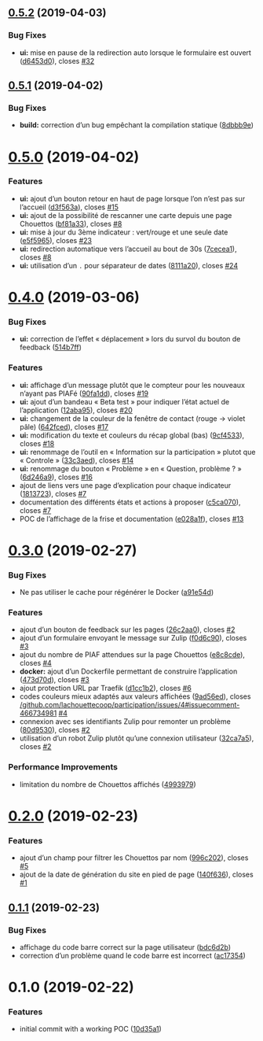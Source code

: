 ## [0.5.2](https://github.com/lachouettecoop/participation/compare/0.5.1...0.5.2) (2019-04-03)


### Bug Fixes

* **ui:** mise en pause de la redirection auto lorsque le formulaire est ouvert ([d6453d0](https://github.com/lachouettecoop/participation/commit/d6453d0)), closes [#32](https://github.com/lachouettecoop/participation/issues/32)



## [0.5.1](https://github.com/lachouettecoop/participation/compare/0.5.0...0.5.1) (2019-04-02)


### Bug Fixes

* **build:** correction d’un bug empêchant la compilation statique ([8dbbb9e](https://github.com/lachouettecoop/participation/commit/8dbbb9e))



# [0.5.0](https://github.com/lachouettecoop/participation/compare/0.4.0...0.5.0) (2019-04-02)


### Features

* **ui:** ajout d’un bouton retour en haut de page lorsque l’on n’est pas sur l’accueil ([d3f563a](https://github.com/lachouettecoop/participation/commit/d3f563a)), closes [#15](https://github.com/lachouettecoop/participation/issues/15)
* **ui:** ajout de la possibilité de rescanner une carte depuis une page Chouettos ([bf81a33](https://github.com/lachouettecoop/participation/commit/bf81a33)), closes [#8](https://github.com/lachouettecoop/participation/issues/8)
* **ui:** mise à jour du 3ème indicateur : vert/rouge et une seule date ([e5f5965](https://github.com/lachouettecoop/participation/commit/e5f5965)), closes [#23](https://github.com/lachouettecoop/participation/issues/23)
* **ui:** redirection automatique vers l’accueil au bout de 30s ([7cecea1](https://github.com/lachouettecoop/participation/commit/7cecea1)), closes [#8](https://github.com/lachouettecoop/participation/issues/8)
* **ui:** utilisation d’un `.` pour séparateur de dates ([8111a20](https://github.com/lachouettecoop/participation/commit/8111a20)), closes [#24](https://github.com/lachouettecoop/participation/issues/24)



# [0.4.0](https://github.com/lachouettecoop/participation/compare/0.3.0...0.4.0) (2019-03-06)


### Bug Fixes

* **ui:** correction de l’effet « déplacement » lors du survol du bouton de feedback ([514b7ff](https://github.com/lachouettecoop/participation/commit/514b7ff))


### Features

* **ui:** affichage d’un message plutôt que le compteur pour les nouveaux n’ayant pas PIAFé ([90fa1dd](https://github.com/lachouettecoop/participation/commit/90fa1dd)), closes [#19](https://github.com/lachouettecoop/participation/issues/19)
* **ui:** ajout d’un bandeau « Beta test » pour indiquer l’état actuel de l’application ([12aba95](https://github.com/lachouettecoop/participation/commit/12aba95)), closes [#20](https://github.com/lachouettecoop/participation/issues/20)
* **ui:** changement de la couleur de la fenêtre de contact (rouge -> violet pâle) ([642fced](https://github.com/lachouettecoop/participation/commit/642fced)), closes [#17](https://github.com/lachouettecoop/participation/issues/17)
* **ui:** modification du texte et couleurs du récap global (bas) ([9cf4533](https://github.com/lachouettecoop/participation/commit/9cf4533)), closes [#18](https://github.com/lachouettecoop/participation/issues/18)
* **ui:** renommage de l’outil en « Information sur la participation » plutot que « Controle » ([33c3aed](https://github.com/lachouettecoop/participation/commit/33c3aed)), closes [#14](https://github.com/lachouettecoop/participation/issues/14)
* **ui:** renommage du bouton « Problème » en « Question, problème ? » ([6d246a9](https://github.com/lachouettecoop/participation/commit/6d246a9)), closes [#16](https://github.com/lachouettecoop/participation/issues/16)
* ajout de liens vers une page d’explication pour chaque indicateur ([1813723](https://github.com/lachouettecoop/participation/commit/1813723)), closes [#7](https://github.com/lachouettecoop/participation/issues/7)
* documentation des différents états et actions à proposer ([c5ca070](https://github.com/lachouettecoop/participation/commit/c5ca070)), closes [#7](https://github.com/lachouettecoop/participation/issues/7)
* POC de l’affichage de la frise et documentation ([e028a1f](https://github.com/lachouettecoop/participation/commit/e028a1f)), closes [#13](https://github.com/lachouettecoop/participation/issues/13)



# [0.3.0](https://github.com/lachouettecoop/participation/compare/0.2.0...0.3.0) (2019-02-27)


### Bug Fixes

* Ne pas utiliser le cache pour régénérer le Docker ([a91e54d](https://github.com/lachouettecoop/participation/commit/a91e54d))


### Features

* ajout d’un bouton de feedback sur les pages ([26c2aa0](https://github.com/lachouettecoop/participation/commit/26c2aa0)), closes [#2](https://github.com/lachouettecoop/participation/issues/2)
* ajout d’un formulaire envoyant le message sur Zulip ([f0d6c90](https://github.com/lachouettecoop/participation/commit/f0d6c90)), closes [#3](https://github.com/lachouettecoop/participation/issues/3)
* ajout du nombre de PIAF attendues sur la page Chouettos ([e8c8cde](https://github.com/lachouettecoop/participation/commit/e8c8cde)), closes [#4](https://github.com/lachouettecoop/participation/issues/4)
* **docker:** ajout d’un Dockerfile permettant de construire l’application ([473d70d](https://github.com/lachouettecoop/participation/commit/473d70d)), closes [#3](https://github.com/lachouettecoop/participation/issues/3)
* ajout protection URL par Traefik ([d1cc1b2](https://github.com/lachouettecoop/participation/commit/d1cc1b2)), closes [#6](https://github.com/lachouettecoop/participation/issues/6)
* codes couleurs mieux adaptés aux valeurs affichées ([9ad56ed](https://github.com/lachouettecoop/participation/commit/9ad56ed)), closes [/github.com/lachouettecoop/participation/issues/4#issuecomment-466734981](https://github.com//github.com/lachouettecoop/participation/issues/4/issues/issuecomment-466734981) [#4](https://github.com/lachouettecoop/participation/issues/4)
* connexion avec ses identifiants Zulip pour remonter un problème ([80d9530](https://github.com/lachouettecoop/participation/commit/80d9530)), closes [#2](https://github.com/lachouettecoop/participation/issues/2)
* utilisation d’un robot Zulip plutôt qu’une connexion utilisateur ([32ca7a5](https://github.com/lachouettecoop/participation/commit/32ca7a5)), closes [#2](https://github.com/lachouettecoop/participation/issues/2)


### Performance Improvements

* limitation du nombre de Chouettos affichés ([4993979](https://github.com/lachouettecoop/participation/commit/4993979))



# [0.2.0](https://github.com/lachouettecoop/participation/compare/0.1.1...0.2.0) (2019-02-23)


### Features

* ajout d’un champ pour filtrer les Chouettos par nom ([996c202](https://github.com/lachouettecoop/participation/commit/996c202)), closes [#5](https://github.com/lachouettecoop/participation/issues/5)
* ajout de la date de génération du site en pied de page ([140f636](https://github.com/lachouettecoop/participation/commit/140f636)), closes [#1](https://github.com/lachouettecoop/participation/issues/1)



## [0.1.1](https://github.com/lachouettecoop/participation/compare/0.1.0...0.1.1) (2019-02-23)


### Bug Fixes

* affichage du code barre correct sur la page utilisateur ([bdc6d2b](https://github.com/lachouettecoop/participation/commit/bdc6d2b))
* correction d’un problème quand le code barre est incorrect ([ac17354](https://github.com/lachouettecoop/participation/commit/ac17354))



# 0.1.0 (2019-02-22)


### Features

* initial commit with a working POC ([10d35a1](https://github.com/lachouettecoop/participation/commit/10d35a1))



